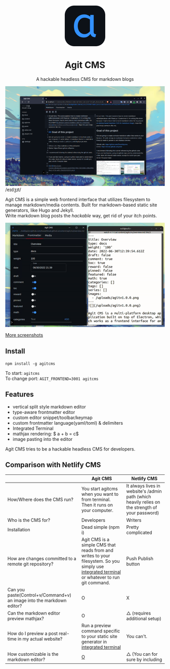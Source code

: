 <p align="center">
    <img src="https://github.com/0xsuk/agitcms/raw/main/public/icons/128x128.png">
    <h1 align="center">Agit CMS</h1>
    <p align="center">A hackable headless CMS for markdown blogs</p>
</p>

![image](/github/local1.png)
/eɪdʒɪt/  

Agit CMS is a simple web frontend interface that utilizes filesystem to manage markdown/media contents. Built for markdown-based static site generators, like Hugo and Jekyll.  
Write markdown blog posts the *hackable* way, get rid of your itch points.

![frontmatter](/github/local.gif)

[More screenshots](/github/showcase.md)

## Install
`npm install -g agitcms`  

To start: `agitcms`  
To change port: `AGIT_FRONTEND=3001 agitcms`  


## Features
- vertical split style markdown editor
- type-aware frontmatter editor
- custom editor snippet/toolbar/keymap
- custom frontmatter language(yaml/toml) & delimiters
- Integrated Terminal
- mathjax rendering: $ a + b = c$
- image pasting into the editor


Agit CMS tries to be a hackable headless CMS for developers.
  
## Comparison with Netlify CMS  
|  | Agit CMS | Netlify CMS |
|---|---|---|
| How/Where does the CMS run? | You start agitcms when you want to from terminal. Then it runs on your computer. | It always lives in website's /admin path (which heavily relies on the strength of your password) | 
| Who is the CMS for? | Developers | Writers
| Installation | Dead simple (npm i) | Pretty complicated 
| How are changes committed to a remote git repository? | Agit CMS is a simple CMS that reads from and writes to your filesystem. So you simply use [integrated terminal](https://github.com/0xsuk/agitcms#integrated-terminal) or whatever to run git command. | Push Publish button
| Can you paste(Control+v/Command+v) an image into the markdown editor? | O | X
| Can the markdown editor preview mathjax? | O | △ (requires additional setup)
| How do I preview a post real-time in my actual website? | Run a preview command specific to your static site generator in [integrated terminal](https://github.com/0xsuk/agitcms#integrated-terminal) | You can't.
| How customizable is the markdown editor? | [O](https://github.com/0xsuk/agitcms#plugins) | △ (You can for sure by including <script> tag, by it is almost same as using browser extension. No editor API)
| Rich Text Editing? | X | O
| For multiple editors? | X | O
| Looks good? | O (Colors picked from github site) | X (100% personal opinion)

    

## Quick Start

### Adding a new site

Open Agit CMS and click `NEW` button. 

Type your site’s name, and root folder path of the static site.
These two configurations cannot be changed afterwards unless you modify ~/.agitcms/config.json directly.

Once you add a new site, click on it, then Agit CMS provides a file explorer where you can navigate through folders and files thas have `.md` extension.

Click `PIN` button at the very top to pin a folder or a file to left sidebar for easy access.

### Integrated Terminal
Press `Control + @` to open/close a integrated terminal.

Try starting a preview server of your static sites generator.

In hugo: `hugo server`  
In jekyll: `jekyll server`

![](/uploads/2022-07-03-16:38:13.png)

Now your preview server is running on your host!  
Try modifying a post as you wish, with a nice markdown&frontmatter editor!


## Usage
### Markdown Editor
#### default keymaps
Visit [here](https://codemirror.net/docs/ref/#h_keymaps) and [here](https://codemirror.net/docs/ref/#commands.historyKeymap) for keymaps available by default.  

#### custom keymaps
Want to add your own keymaps?  
Try creating your own [plugin](#plugins)!

#### mathjax
Type 
```markdown
$$
a + b = c
$$
```
to represent block math.  
Type
```markdown
$$ a + b = c $$

or

$ a + b = c $

or 

$
a + b = c
$
```
to represent inline math.  

#### image pasting
Agit CMS allows `Ctrl + v` to paste images into the editor.  

This feature is useful when you want to paste a screen capture without looking for its file name.

Set [media folder path](#media-folder-path) and [media public path](#media-public-path) to enable this feature.  

A couple of things to note
- Images larger than 1MB cannot be pasted.
- At this version, all images pasted into the editor are saved in `year-month-date-time.png` format

#### Media
`![](${media_public_path}/example.png)` written in the markdown editor panel (left side) gets parsed into `<img src="http://localhost:${random_port}/${media_public_path}/example.png">` in the preview panel at the right side .  (`${media_public_path}` is a [media public path](#media-public-path))

Agit CMS starts local http server on ${random_port} at [media folder path](#media-folder-path) in the filesystem to serve media contents.  
HTTP server automatically closes when Agit CMS is closed.  

There are a couple of things to note
- On Windows, you might have to tell windows to allow Agit CMS to start HTTP server when a warning is shown. 
- Image placed in the same folder as the markdown post file is in cannot be previewed at this version.  

To quickly get the image path you want to insert into the editor, Agit CMS has a file explorer shortcut button `Media` for it.  
It opens [media folder path](#media-folder-path), and the selected image's public path will be copied into your clipboard.  
This way, you can easily type `![](${ctrl + v})` (where `${ctrl + v}` means pressing `ctrl + v`) to insert the image.  

### Plugins
The markdown editor of Agit CMS (Codemirror) can be customized by creating your own plugins.

Agit CMS evaluate javascript files in `~/.agitcms/plugins` as plugins when boot, so you can place your own javascript file here to create a plugin. Name of the file does not matter.

Creating your own plugin requires a bit of knowledge of codemirror. If you don't know any, [Examples](#examples) is helpful.

There are two types of plugins.  
- Toolbar Item: manually invoked
- TransactionFilter: automatically invoked

#### Toolbar Item
To create Toolbar Item plugin, create a new instance of [ToolbarItem](#class-toolbaritem) class and provide a valid [config](#config) as a first argument.

If you don't want your plugin to show up in the toolbar, set [config](#config).initialChar to empty. That way you can only call the plugin via [config](#config).keyAlias

See [table plugin](#table-plugin) for an exmaple.

#### Transaction Filter
Every time editor updates its document, this type of plugins, i.e., Transaction Filter plugin is called.  Unlike ToolbarItem plugin, Transaction Filter does not modify, 

To create Transaction Filter plugin, create a new instance of [Transaction Filter](#class-transactionfilter) class and provide a valid [config](#config-1) as a first argument.


#### Examples
##### table plugin
A plugin that inserts markdown table syntax when clicked on the toolbar, or when ctrl + shift + t is pressed.
```javascript
//put this in ~/.agitcms/plugins
new ToolbarItem({
  initialChar: "T",
  keyAlias: "Ctrl-T",
  run: (editorView) => {
    const from =
      editorView.state.selection.ranges[editorView.state.selection.mainIndex]
        .to;
    const insert = "|  |  |\n|---|---|\n";

    editorView.dispatch({
      changes: { from, insert },
      selection: { anchor: from + 2 }, //puts cursor to from+2
    });
  },
});
```

##### shortcode snippet plugin
This is a plugin that works as a snippet. If you are using Hugo for example, you might want to add shortcode snippets.

The plugin below inserts ```{{</*alert `\n\n` [info] */>}}```
to editor and sets cursor at position between two \n.  
Also note that this plugin is activated for sites that has name `"0xsuk's blog"`. (Name of the site is the one you set in the home)
```javascript
const sitesToEnablePlugin = ["0xsuk's blog"];
new ToolbarItem({
  initialChar: "A",
  weight: 5,
  run: (editorView) => {
    const from =
      editorView.state.selection.ranges[editorView.state.selection.mainIndex]
        .to;
    const insert = "{{</*alert `\n\n` info*/>}}";

    editorView.dispatch({
      changes: { from, insert },
      selection: { anchor: from + 11 },
    });

    editorView.focus();
  },
  isActive: (siteConfig) => {
    if (sitesToEnablePlugin.includes(siteConfig.name)) {
      return true;
    }
    return false;
  },
});
```

##### autoclosebracket plugin
```javascript
function handleAutoclose(transactionSpecList, transaction) {
  return function forBracket(opening, closing) {
    transaction.changes.iterChanges((fromA, _, fromB, toB) => {
      const newChars = transaction.newDoc.sliceString(fromB, toB);
      if (newChars === opening) {
        transactionSpecList.push({
          changes: { from: fromA, insert: opening + closing },
          selection: { anchor: fromA + 1 },
          filter: false, //do not filter transaction for this update to prevent unintended behaviour
        });
      }
      if (newChars === closing) {
        //if the next char is also closing bracket, move cursor right
        const nextChar = transaction.startState.sliceDoc(fromA, fromA + 1);
        if (nextChar === closing) {
          transactionSpecList.push({
            selection: { anchor: fromA + 1 },
            filter: false,
          });
        }
      }
    });
  };
}
new TransactionFilter({
  fn: (transaction) => {
    const transactionSpecList = [];
    const forBracket = handleAutoclose(transactionSpecList, transaction);
    forBracket("[", "]");
    forBracket("(", ")");

    return transactionSpecList;
  },
});
```

##### japanese keymap
```javascript
new TransactionFilter({
  map: new Map([
    ["＃", "#"], //mapping japanese # to english #
    ["　", " "], //mapping japanese space to english space
  ]),
});
```

### Integrated Terminal
Press `Ctrl + @` to open/hide.  
Press `ctrl+d` to kill a process. If a process is killed, integrated terminal automatically closes.

Click `+` to add an instance.

If you navigate to Home while integrated terminal is open, all instances will be inaccesible, but still be running in the background.  

## Global settings
Navigate to Home (start page), and click on `Settings` in `GLOBAL` section of the sidebar.  

### Open Integrated Terminal with Ctrl+@
Disable this to prevent Agit CMS from opening an integrated terminal when ctrl+@ is captured.  

## Site settings
Go to one of site you added, and click on `Settings` in `SITE` section of the sidebar. 

### Frontmatter language
Define what language you use to represent frontmatter in markdown posts.

Default: `yaml`

### Frontmatter delimiters
Define what delimiters you use to wrap frontmatter.  
If you want to parse frontmatter in toml like below, you want to set frontmatter delimiters to `+++`, and frontmatter language to `toml`.  
```markdown
+++
title = example
+++
# Heading of the article
...
```

Default: `---`

### Frontmatter template
This one is optional but recommended if you want to parse frontmatter with correct types, or if you want to create new posts by `CREATE NEW` button of the Agit CMS file explorer.  

Frontmatter template specifies what type each property of frontmatter is attributed to.

This information is used when Agit CMS parses markdown and generates a type-aware frontmatter editor, or when Agit CMS creates a new post with default frontmatter values. 

#### example
Let's take a frontmatter below for example.
```markdown
---
title: Configuration
date: '2022-07-03T17:52:46+09:00'
draft: false
tags: ["React.js", "Web Dev"]
---
```
When Agit CMS parses frontmatter and generates a type-aware frontmatter editor, it tries to find a type for each property of frontmatter.

If you set `date` property of frontmatter to be a type of `Date` for instance, Agit CMS provides a date picker in the frontmatter editor.  
If you set `draft` to be a type of `Bool`, Agit CMS provides a boolean toggler in the frontmatter editor. 

#### Supported types
| type | |
| --- | --- |
| Text | plain text (ex. `title: Configuration`)|
| List of Text | list of text (ex. `tags: ["React.js", "Web Dev"]`) |
| Multiline Text | text with multiple lines |
| Date | date in ISO 8601 format (ex. `date: '2022-07-03T17:52:46+09:00'`) |
| Bool | `true` or `false` (ex. `draft: false`) |
| Nest | property that contains child properties |

### Media Folder Path
Specify where you store media (image, GIF and so on) in your file system.  

### Media Public Path
Specify the url path media content is accesible from.  

#### example
Suppose media folder path is `/home/mysite/static/uploads`, and `/home/mysite/static/uploads/example.png`'s url is `https://mywebsite.com/contents/images/example.png`.

Then media public path should be `/contents/images`.

## API Reference
### siteConfig
| property | desc |
|---|---|
| name | name of the site |
| key | unique id |
| path | the root path of the site |
| frontmatterLanguage | frontmatter language (yaml/toml) |
| frontmatterDelimiter | frontmatter delimiter |
| media.staticPath | static path (filesystem path) of the media folder |
| media.publicPath | public path (url path) of the media contents |
| pinnedDirs | array of pinned folders and files |
| frontmatter | frontmatter template |

### class Plugin
| property/method | desc | type | default |
|---|---|---|---|
| constructor({isActive}) | create new instance |
| isActive | Plugin is active or not | bool \| ([siteConfig](#siteconfig)) => bool | true |

### class ToolbarItem
subclass of [Plugin](#class-plugin)
| property/method | desc |
|---|---|
| constructor([config](#config)) | create new instance |
#### config
| property | desc | type | default |
|---|---|---|---|
| initialChar | single character that represents item in the toolbar | string | |
| tooltip | description of the tool | string | |
| weight | The more weight, the latter the item appears in the toolbar | number | |
| keyAlias | key to invoke the plugin. To learn more about key notation, visit https://codemirror.net/docs/ref/#view.KeyBinding | string | |
| run | action to perform. editorView holds information of the editor, and siteConfig holds configuration of the site. stateModule is a codemirror's state module, which has access to all the classes/constants exported from https://codemirror.net/docs/ref/#state. In most cases, you want to call editorView.[dispatch](https://codemirror.net/docs/ref/#view.EditorView.dispatch) to perform action on editor. | ([editorView](https://codemirror.net/docs/ref/#view.EditorView), [siteConfig](#siteconfig), [stateModule](https://codemirror.net/docs/ref/#state)) => void | () => alert("No action is registered for this toolbar item").  |
| isActive | = [Plugin](#class-plugin).isActive

### class TransactionFilter
subclass of [Plugin](#class-plugin)
| property/method | desc |
|---|---|
| constructor([config](#config-1)) | create new instance |
#### config
| property | desc | type | default |
|---|---|---|---|
| map | map key to another key | [Map](https://developer.mozilla.org/en-US/docs/Web/JavaScript/Reference/Global_Objects/Map) | new Map() |
| fn | function to perform. Use this field to perform complicated job that you can't with map. | ([transaction](https://codemirror.net/docs/ref/#state.Transaction)) => [transaction](https://codemirror.net/docs/ref/#state.Transaction) | |
| isActive | = [Plugin](#class-plugin).isActive |



## Bugs and Questions
If you want to report a bug or have a question, create a new [issue](https://github.com/0xsuk/agitcms/issues). Don't forget to label it!

## Development
Agit CMS is built with React.js, Typescript, webpack, Material UI, and CodeMirror
### environment setup
Install: `git clone git@github.com:0xsuk/agitcms.git` && `npm i`  
Start: `npm run dev`  

### changelog
From version 2.0.0, Agit CMS became a web interface instead of a desktop app. This way you can use your favorite chrome extension like Grammarly.
  

### TODO  
- [ ] markdown editor - custom markdown rendering
- [ ] markdown editor - auto saving config
- [ ] markdown editor - Table of contents
